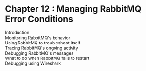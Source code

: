 # Chapter 12 : Managing RabbitMQ Error Conditions  
Introduction  
Monitoring RabbitMQ's behavior  
Using RabbitMQ to troubleshoot itself  
Tracing RabbitMQ's ongoing activity  
Debugging RabbitMQ's messages  
What to do when RabbitMQ fails to restart  
Debugging using Wireshark  
